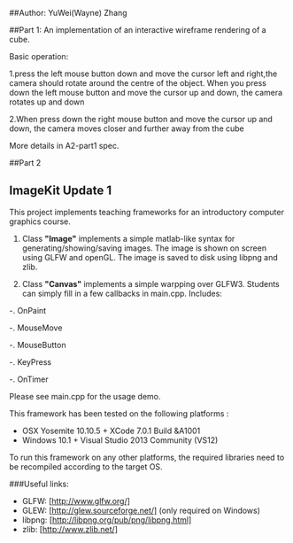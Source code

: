 ##Author: YuWei(Wayne) Zhang

##Part 1:
An implementation of an interactive wireframe rendering of a cube.

Basic operation: 

1.press the left mouse button down and move the cursor left and right,the camera should rotate around the centre of                     the object. When you press down the left  mouse button and move the cursor up and down, the camera rotates up and                     down

 2.When press down the right mouse button and move the cursor up and down, the camera moves closer and further away                      from the cube
 
 More details in A2-part1 spec.
 
##Part 2

## ImageKit Update 1
This project implements teaching frameworks for an introductory computer graphics course.

1. Class **"Image"** implements a simple matlab-like syntax for generating/showing/saving images. The image is shown on screen using GLFW and openGL. The image is saved to disk using libpng and zlib.
 
2. Class **"Canvas"** implements a simple warpping over GLFW3. Students can simply fill in a few callbacks in main.cpp. Includes:

  -. OnPaint

  -. MouseMove

  -. MouseButton

  -. KeyPress

  -. OnTimer

Please see main.cpp for the usage demo.

This framework has been tested on the following platforms :

- OSX Yosemite 10.10.5 + XCode 7.0.1 Build &A1001
- Windows 10.1 + Visual Studio 2013 Community (VS12)

To run this framework on any other platforms, the required libraries need to be recompiled according to the target OS.

###Useful links:
- GLFW: [http://www.glfw.org/]
- GLEW: [http://glew.sourceforge.net/] (only required on Windows)
- libpng: [http://libpng.org/pub/png/libpng.html]
- zlib: [http://www.zlib.net/]
